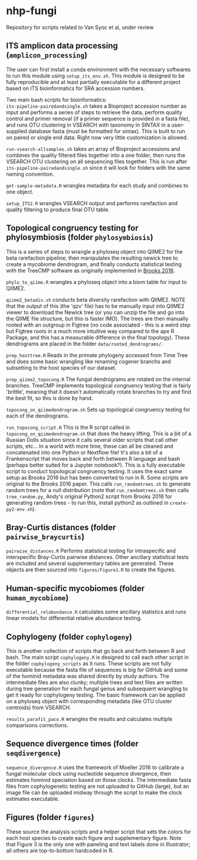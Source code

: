 # nhp-fungi
Repository for scripts related to Van Syoc et al, under review

## ITS amplicon data processing (`amplicon_processing`)  

The user can first install a conda environment with the necessary softwares to run this module using `setup_its_env.sh`. This module is designed to be fully reproducible and at least partially executable for a different project based on ITS bioinformatics for SRA accession numbers.  

Two main bash scripts for bioinformatics:  
`its-pipeline-pairedandsingle.sh` takes a Bioproject accession number as input and performs a series of steps to retrieve the data, perform quality control and primer removal (if a primer sequence is provided in a fasta file), and runs OTU clustering in VSEARCH with taxonomy in SINTAX in a user-supplied database fasta (must be formatted for sintax). This is built to run on paired or single end data. Right now very little customization is allowed.  

`run-vsearch-allsamples.sh` takes an array of Bioproject accessions and combines the quality filtered files together into a one folder, then runs the VSEARCH OTU clustering on all sequencing files together. This is run after `its-pipeline-pairedandsingle.sh` since it will look for folders with the same naming convention.  

`get-sample-metadata.R` wrangles metadata for each study and combines to one object. 

`setup_ITS2.R` wrangles VSEARCH output and performs rarefaction and quality filtering to produce final OTU table.

## Topological congruency testing for phylosymbiosis (folder `phylosymbiosis`)  

This is a series of steps to wrangle a phyloseq object into QIIME2 for the beta rarefaction pipeline, then manipulates the resulting newick tree to create a mycobiome dendrogram, and finally conducts statistical testing with the TreeCMP software as originally implemented in [Brooks 2016](https://journals.plos.org/plosbiology/article?id=10.1371/journal.pbio.2000225).  

`phylo_to_qiime.R` wrangles a phyloseq object into a biom table for input to QIIME2.  

`qiime2_betadiv.sh` conducts beta diversity rarefaction with QIIME2. NOTE that the output of this (the 'qzv' file) has to be manually input into QIIME2 viewer to download the Newick tree (or you can unzip the file and go into the QIIME file structure, but this is faster IMO). The trees are then manually rooted with an outgroup in Figtree (no code associated - this is a weird step but Figtree roots in a much more intuitive way compared to the ape R Package, and this has a measurable difference in the final topology). These dendrograms are placed in the folder `data/rooted_dendrograms/`.  

`prep_hosttree.R` Reads in the primate phylogeny accessed from Time Tree and does some basic wrangling like renaming cogener branchs and subsetting to the host species of our dataset.

`prep_qiime2_topocong.R` The fungal dendrograms are rotated on the internal branches. TreeCMP implements topological congruency testing that is fairly 'brittle', meaning that it doesn't automatically rotate branches to try and find the best fit, so this is done by hand. 

`topocong_on_qiimedendrogram.sh` Sets up topological congruency testing for each of the dendrograms.  

`run_topocong_script.R` This is the R script called in `topocong_on_qiimedendrogram.sh` that does the heavy lifting. This is a bit of a Russian Dolls situation since it calls several older scripts that call other scripts, etc... In a world with more time, these can all be cleaned and concatenated into one Python or Nextflow file! It's also a bit of a Frankenscript that moves back and forth between R language and bash (perhaps better suited for a Jupyter notebook?). This is a fully executable script to conduct topological congruency testing. It uses the exact same setup as Brooks 2016 but has been converted to run in R. Some scripts are original to the Brooks 2016 paper. This calls `run_randomtrees.sh`  to generate random trees for a null distribution (note that `run_randomtrees.sh` then calls `tree_random.py`, Andy's original Python2 script from Brooks 2016 for generating random trees - to run this, install python2 as outlined in `create-py2-env.sh`). 

## Bray-Curtis distances (folder `pairwise_braycurtis`)  

`pairwise_distances.R` Performs statistical testing for intraspecific and interspecific Bray-Curtis pairwise distances. Other ancillary statistical tests are included and several supplementary tables are generated. These objects are then sourced into `figures/Figure1.R` to create the figures.  

## Human-specific mycobiomes (folder `human_mycobiome`)  

`differential_relabundance.R` calculates some ancillary statistics and runs linear models for differential relative abundance testing.  

## Cophylogeny (folder `cophylogeny`)  

This is another collection of scripts that go back and forth between R and bash. The main script `cophylogeny.R` is designed to call each other script in the folder `cophylogeny_scripts` as it runs. These scripts are not fully executable because the fasta file of sequences is big for GitHub and some of the hominid metadata was shared directly by study authors. The intermediate files are also clunky; multiple trees and text files are written during tree generation for each fungal genus and subsequent wrangling to get it ready for cophylogeny testing. The basic framework can be applied on a phyloseq object with corresponding metadata (like OTU cluster centroids) from VSEARCH.  

`results_parafit_paco.R` wrangles the results and calculates multiple comparisons corrections.  

## Sequence divergence times (folder `seqdivergence`)  

`sequence_divergence.R` uses the framework of Moeller 2016 to calibrate a fungal molecular clock using nucleotide sequence divergence, then estimates hominid speciation based on those clocks. The intermediate fasta files from cophylogenetic testing are not uploaded to GitHub (large), but an image file can be uploaded midway through the script to make the clock estimates executable.



## Figures (folder `figures`)  

These source the analysis scripts and a helper script that sets the colors for each host species to create each figure and supplementary figure. Note that Figure 3 is the only one with paneling and text labels done in Illustrator; all others are top-to-bottom hardcoded in R.

